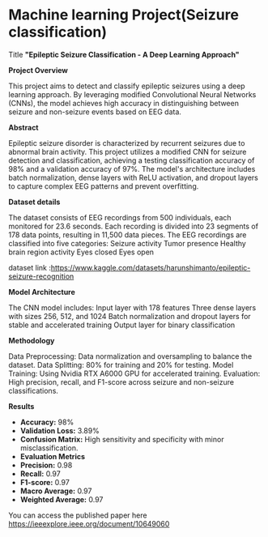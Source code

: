 # Machine learning Project(Seizure classification)

Title 
**"Epileptic Seizure Classification - A Deep Learning Approach"**

**Project Overview**

This project aims to detect and classify epileptic seizures using a deep learning approach. By leveraging modified Convolutional Neural Networks (CNNs), the model achieves high accuracy in distinguishing between seizure and non-seizure events based on EEG data.

**Abstract**

Epileptic seizure disorder is characterized by recurrent seizures due to abnormal brain activity. This project utilizes a modified CNN for seizure detection and classification, achieving a testing classification accuracy of 98% and a validation accuracy of 97%. The model's architecture includes batch normalization, dense layers with ReLU activation, and dropout layers to capture complex EEG patterns and prevent overfitting.

**Dataset details**

The dataset consists of EEG recordings from 500 individuals, each monitored for 23.6 seconds. Each recording is divided into 23 segments of 178 data points, resulting in 11,500 data pieces. The EEG recordings are classified into five categories:
Seizure activity
Tumor presence
Healthy brain region activity
Eyes closed
Eyes open

dataset link :https://www.kaggle.com/datasets/harunshimanto/epileptic-seizure-recognition

**Model Architecture**

The CNN model includes:
Input layer with 178 features
Three dense layers with sizes 256, 512, and 1024
Batch normalization and dropout layers for stable and accelerated training
Output layer for binary classification

**Methodology**

Data Preprocessing: Data normalization and oversampling to balance the dataset.
Data Splitting: 80% for training and 20% for testing.
Model Training: Using Nvidia RTX A6000 GPU for accelerated training.
Evaluation: High precision, recall, and F1-score across seizure and non-seizure classifications.

**Results**

- **Accuracy:** 98%  
- **Validation Loss:** 3.89%  
- **Confusion Matrix:** High sensitivity and specificity with minor misclassification.  
- **Evaluation Metrics**  
- **Precision:** 0.98
- **Recall:** 0.97  
- **F1-score:** 0.97
- **Macro Average:** 0.97  
- **Weighted Average:** 0.97

You can access the published paper here https://ieeexplore.ieee.org/document/10649060
